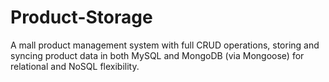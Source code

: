 # Product-Storage
A mall product management system with full CRUD operations, storing and syncing product data in both MySQL and MongoDB (via Mongoose) for relational and NoSQL flexibility.
